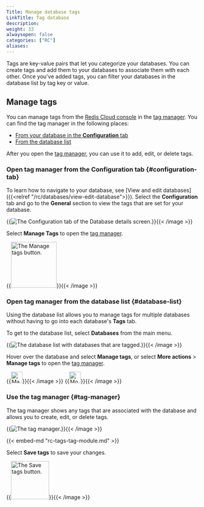 ```yaml
---
Title: Manage database tags
LinkTitle: Tag database
description:
weight: 33
alwaysopen: false
categories: ["RC"]
aliases: 
---
```


Tags are key-value pairs that let you categorize your databases. You can create tags and add them to your databases to associate them with each other. Once you've added tags, you can filter your databases in the database list by tag key or value.

## Manage tags

You can manage tags from the [Redis Cloud console](https://app.redislabs.com/#/) in the [tag manager](#tag-manager). You can find the tag manager in the following places: 

- [From your database in the **Configuration** tab](#configuration-tab)
- [From the database list](#database-list)

After you open the [tag manager](#tag-manager), you can use it to add, edit, or delete tags.

### Open tag manager from the Configuration tab {#configuration-tab}

To learn how to navigate to your database, see [View and edit databases]({{<relref "/rc/databases/view-edit-database">}}). Select the **Configuration** tab and go to the **General** section to view the tags that are set for your database.

{{<image filename="images/rc/database-details-configuration-tab-general-flexible.png" alt="The Configuration tab of the Database details screen." >}}{{< /image >}}

Select **Manage Tags** to open the [tag manager](#tag-manager).

{{<image filename="images/rc/tags-button-manage-tags.png" width=120px alt="The Manage tags button." >}}{{< /image >}}

### Open tag manager from the database list {#database-list}

Using the database list allows you to manage tags for multiple databases without having to go into each database's **Tags** tab.

To get to the database list, select **Databases** from the main menu. 

{{<image filename="images/rc/tags-database-list.png" alt="The database list with databases that are tagged." >}}{{< /image >}}

Hover over the database and select **Manage tags**, or select **More actions** > **Manage tags** to open the [tag manager](#tag-manager).

{{<image filename="/images/rc/tags-icon-manage-tags.png" width=30px alt="Manage tags button." >}}{{< /image >}}
{{<image filename="/images/rc/tags-icon-more-actions.png" width=30px alt="More actions button." >}}{{< /image >}}

### Use the tag manager {#tag-manager}

The tag manager shows any tags that are associated with the database and allows you to create, edit, or delete tags.

{{<image filename="images/rc/tags-tag-manager.png" alt="The tag manager." >}}{{< /image >}}

{{< embed-md "rc-tags-tag-module.md" >}}

Select **Save tags** to save your changes.

{{<image filename="images/rc/tags-button-save-tags.png" width=100px alt="The Save tags button." >}}{{< /image >}}
